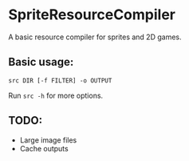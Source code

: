 # SpriteResourceCompiler
A basic resource compiler for sprites and 2D games.

## Basic usage:

    src DIR [-f FILTER] -o OUTPUT

Run `src -h` for more options.

## TODO:
 * Large image files
 * Cache outputs
